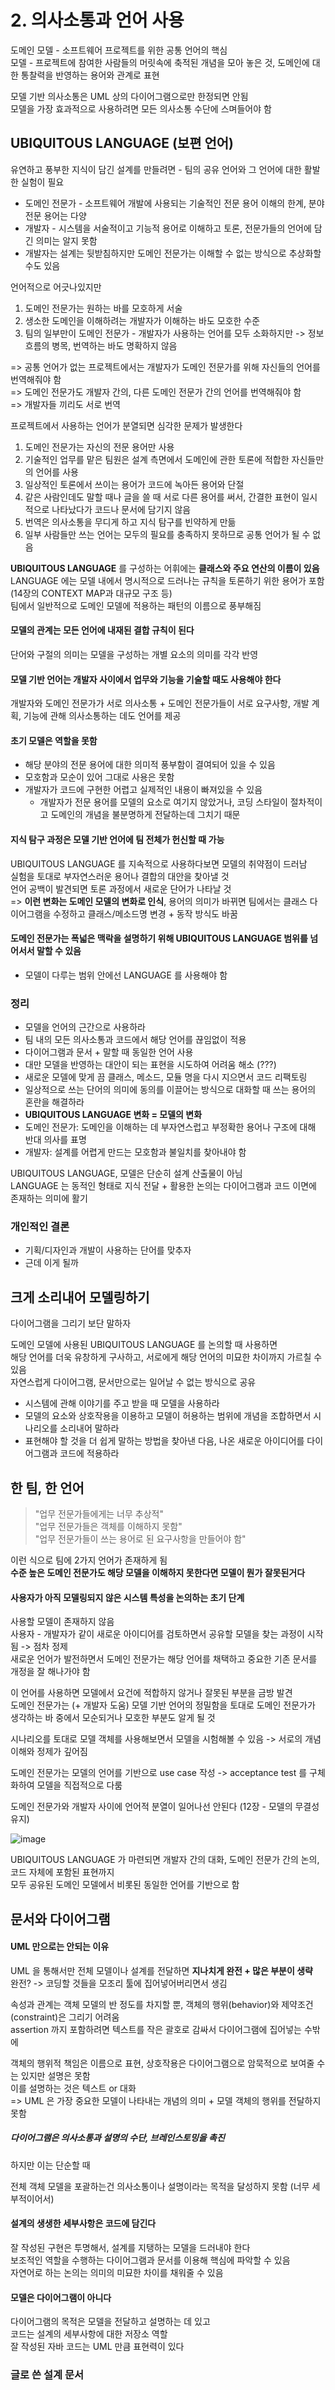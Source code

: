 # 2. 의사소통과 언어 사용
도메인 모델 - 소프트웨어 프로젝트를 위한 공통 언어의 핵심  
모델 - 프로젝트에 참여한 사람들의 머릿속에 축적된 개념을 모아 놓은 것, 도메인에 대한 통찰력을 반영하는 용어와 관계로 표현

모델 기반 의사소통은 UML 상의 다이어그램으로만 한정되면 안됨  
모델을 가장 효과적으로 사용하려면 모든 의사소통 수단에 스며들어야 함

## UBIQUITOUS LANGUAGE (보편 언어)
유연하고 풍부한 지식이 담긴 설계를 만들려면 - 팀의 공유 언어와 그 언어에 대한 활발한 실험이 필요

- 도메인 전문가 - 소프트웨어 개발에 사용되는 기술적인 전문 용어 이해의 한계, 분야 전문 용어는 다양
- 개발자 - 시스템을 서술적이고 기능적 용어로 이해하고 토론, 전문가들의 언어에 담긴 의미는 알지 못함
- 개발자는 설계는 뒷받침하지만 도메인 전문가는 이해할 수 없는 방식으로 추상화할 수도 있음

언어적으로 어긋나있지만
1. 도메인 전문가는 원하는 바를 모호하게 서술
2. 생소한 도메인을 이해하려는 개발자가 이해하는 바도 모호한 수준
3. 팀의 일부만이 도메인 전문가 - 개발자가 사용하는 언어를 모두 소화하지만 -> 정보 흐름의 병목, 번역하는 바도 명확하지 않음

=> 공통 언어가 없는 프로젝트에서는 개발자가 도메인 전문가를 위해 자신들의 언어를 번역해줘야 함  
=> 도메인 전문가도 개발자 간의, 다른 도메인 전문가 간의 언어를 번역해줘야 함  
=> 개발자들 끼리도 서로 번역

프로젝트에서 사용하는 언어가 분열되면 심각한 문제가 발생한다
1. 도메인 전문가는 자신의 전문 용어만 사용
2. 기술적인 업무를 맡은 팀원은 설계 측면에서 도메인에 관한 토론에 적합한 자신들만의 언어를 사용
3. 일상적인 토론에서 쓰이는 용어가 코드에 녹아든 용어와 단절
4. 같은 사람인데도 말할 때나 글을 쓸 때 서로 다른 용어를 써서, 간결한 표현이 일시적으로 나타났다가 코드나 문서에 담기지 않음
5. 번역은 의사소통을 무디게 하고 지식 탐구를 빈약하게 만듦
6. 일부 사람들만 쓰는 언어는 모두의 필요를 충족하지 못하므로 공통 언어가 될 수 없음

**UBIQUITOUS LANGUAGE** 를 구성하는 어휘에는 **클래스와 주요 연산의 이름이 있음**  
LANGUAGE 에는 모델 내에서 명시적으로 드러나는 규칙을 토론하기 위한 용어가 포함 (14장의 CONTEXT MAP과 대규모 구조 등)  
팀에서 일반적으로 도메인 모델에 적용하는 패턴의 이름으로 풍부해짐

#### 모델의 관계는 모든 언어에 내재된 결합 규칙이 된다  
단어와 구절의 의미는 모델을 구성하는 개별 요소의 의미를 각각 반영

#### 모델 기반 언어는 개발자 사이에서 업무와 기능을 기술할 때도 사용해야 한다  
개발자와 도메인 전문가가 서로 의사소통 + 도메인 전문가들이 서로 요구사항, 개발 계획, 기능에 관해 의사소통하는 데도 언어를 제공

#### 초기 모델은 역할을 못함
- 해당 분야의 전문 용어에 대한 의미적 풍부함이 결여되어 있을 수 있음
- 모호함과 모순이 있어 그대로 사용은 못함
- 개발자가 코드에 구현한 어렵고 실제적인 내용이 빠져있을 수 있음
  - 개발자가 전문 용어를 모델의 요소로 여기지 않았거나, 코딩 스타일이 절차적이고 도메인의 개념을 불분명하게 전달하는데 그치기 때문

#### 지식 탐구 과정은 모델 기반 언어에 팀 전체가 헌신할 때 가능  
UBIQUITOUS LANGUAGE 를 지속적으로 사용하다보면 모델의 취약점이 드러남  
실험을 토대로 부자연스러운 용어나 결합의 대안을 찾아낼 것  
언어 공백이 발견되면 토론 과정에서 새로운 단어가 나타날 것  
=> **이런 변화는 도메인 모델의 변화로 인식**, 용어의 의미가 바뀌면 팀에서는 클래스 다이어그램을 수정하고 클래스/메소드명 변경 + 동작 방식도 바꿈

#### 도메인 전문가는 폭넓은 맥락을 설명하기 위해 UBIQUITOUS LANGUAGE 범위를 넘어서서 말할 수 있음
- 모델이 다루는 범위 안에선 LANGUAGE 를 사용해야 함

### 정리
- 모델을 언어의 근간으로 사용하라
- 팀 내의 모든 의사소통과 코드에서 해당 언어를 끊임없이 적용
- 다이어그램과 문서 + 말할 때 동일한 언어 사용
- 대만 모델을 반영하는 대안이 되는 표현을 시도하여 어려움 해소 (???)
- 새로운 모델에 맞게 끔 클래스, 메소드, 모듈 명을 다시 지으면서 코드 리팩토링
- 일상적으로 쓰는 단어의 의미에 동의를 이끌어는 방식으로 대화할 때 쓰는 용어의 혼란을 해결하라
- **UBIQUITOUS LANGUAGE 변화 = 모델의 변화**
- 도메인 전문가: 도메인을 이해하는 데 부자연스럽고 부정확한 용어나 구조에 대해 반대 의사를 표명
- 개발자: 설계를 어렵게 만드는 모호함과 불일치를 찾아내야 함

UBIQUITOUS LANGUAGE, 모델은 단순히 설계 산출물이 아님  
LANGUAGE 는 동적인 형태로 지식 전달 + 활용한 논의는 다이어그램과 코드 이면에 존재하는 의미에 활기

### 개인적인 결론
- 기획/디자인과 개발이 사용하는 단어를 맞추자
- 근데 이게 될까

## 크게 소리내어 모델링하기
다이어그램을 그리기 보단 말하자

도메인 모델에 사용된 UBIQUITOUS LANGUAGE 를 논의할 때 사용하면  
해당 언어를 더욱 유창하게 구사하고, 서로에게 해당 언어의 미묘한 차이까지 가르칠 수 있음  
자연스럽게 다이어그램, 문서만으로는 일어날 수 없는 방식으로 공유

- 시스템에 관해 이야기를 주고 받을 때 모델을 사용하라
- 모델의 요소와 상호작용을 이용하고 모델이 허용하는 범위에 개념을 조합하면서 시나리오를 소리내어 말하라
- 표현해야 할 것을 더 쉽게 말하는 방법을 찾아낸 다음, 나온 새로운 아이디어를 다이어그램과 코드에 적용하라

## 한 팀, 한 언어
> "업무 전문가들에게는 너무 추상적"  
> "업무 전문가들은 객체를 이해하지 못함"  
> "업무 전문가들이 쓰는 용어로 된 요구사항을 만들어야 함"

이런 식으로 팀에 2가지 언어가 존재하게 됨  
**수준 높은 도메인 전문가도 해당 모델을 이해하지 못한다면 모델이 뭔가 잘못된거다**

#### 사용자가 아직 모델링되지 않은 시스템 특성을 논의하는 초기 단계
사용할 모델이 존재하지 않음  
사용자 - 개발자가 같이 새로운 아이디어를 검토하면서 공유할 모델을 찾는 과정이 시작됨 -> 점차 정제  
새로운 언어가 발전하면서 도메인 전문가는 해당 언어를 채택하고 중요한 기존 문서를 개정을 잘 해나가야 함

이 언어를 사용하면 모델에서 요건에 적합하지 않거나 잘못된 부분을 금방 발견  
도메인 전문가는 (+ 개발자 도움) 모델 기반 언어의 정밀함을 토대로 도메인 전문가가 생각하는 바 중에서 모순되거나 모호한 부분도 알게 될 것

시나리오를 토대로 모델 객체를 사용해보면서 모델을 시험해볼 수 있음 -> 서로의 개념 이해와 정제가 깊어짐

도메인 전문가는 모델의 언어를 기반으로 use case 작성 -> acceptance test 를 구체화하여 모델을 직접적으로 다룸

도메인 전문가와 개발자 사이에 언어적 분열이 일어나선 안된다 (12장 - 모델의 무결성 유지)

![image](https://comment-it.co.uk/wp-content/uploads/2018/01/ubiquitous-language.png)

UBIQUITOUS LANGUAGE 가 마련되면 개발자 간의 대화, 도메인 전문가 간의 논의, 코드 자체에 포함된 표현까지  
모두 공유된 도메인 모델에서 비롯된 동일한 언어를 기반으로 함

## 문서와 다이어그램
#### UML 만으로는 안되는 이유
UML 을 통해서만 전체 모델이나 설계를 전달하면 **지나치게 완전 + 많은 부분이 생략**  
완전? -> 코딩할 것들을 모조리 툴에 집어넣어버리면서 생김

속성과 관계는 객체 모델의 반 정도를 차지할 뿐, 객체의 행위(behavior)와 제약조건(constraint)은 그리기 어려움  
assertion 까지 포함하려면 텍스트를 작은 괄호로 감싸서 다이어그램에 집어넣는 수밖에

객체의 행위적 책임은 이름으로 표현, 상호작용은 다이어그램으로 암묵적으로 보여줄 수는 있지만 설명은 못함  
이를 설명하는 것은 텍스트 or 대화  
=> UML 은 가장 중요한 모델이 나타내는 개념의 의미 + 모델 객체의 행위를 전달하지 못함

##### 다이어그램은 의사소통과 설명의 수단, 브레인스토밍을 촉진
하지만 이는 단순할 때

전체 객체 모델을 포괄하는건 의사소통이나 설명이라는 목적을 달성하지 못함 (너무 세부적이어서)

#### 설계의 생생한 세부사항은 코드에 담긴다
잘 작성된 구현은 투명해서, 설계를 지탱하는 모델을 드러내야 한다  
보조적인 역할을 수행하는 다이어그램과 문서를 이용해 핵심에 파악할 수 있음  
자연어로 하는 논의는 의미의 미묘한 차이를 채워줄 수 있음

#### 모델은 다이어그램이 아니다
다이어그램의 목적은 모델을 전달하고 설명하는 데 있고  
코드는 설계의 세부사항에 대한 저장소 역할  
잘 작성된 자바 코드는 UML 만큼 표현력이 있다

### 글로 쓴 설계 문서
